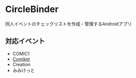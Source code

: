 CircleBinder
============

同人イベントのチェックリストを作成・管理するAndroidアプリ


対応イベント
------------

- COMIC1
- [Comiket](https://github.com/CircleBinder/CircleBinder-Comiket)
- Creation
- みみけっと
